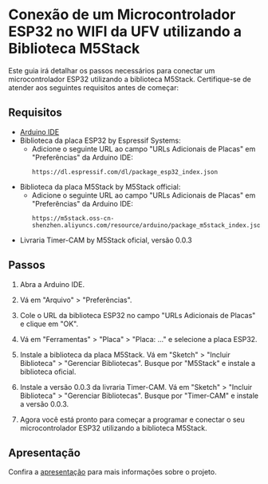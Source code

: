 # Conexão de um Microcontrolador ESP32 no WIFI da UFV utilizando a Biblioteca M5Stack

Este guia irá detalhar os passos necessários para conectar um microcontrolador ESP32 utilizando a biblioteca M5Stack. Certifique-se de atender aos seguintes requisitos antes de começar:

## Requisitos

- [Arduino IDE](https://www.arduino.cc/en/Main/Software)
- Biblioteca da placa ESP32 by Espressif Systems:
  - Adicione o seguinte URL ao campo "URLs Adicionais de Placas" em "Preferências" da Arduino IDE:
    ```
    https://dl.espressif.com/dl/package_esp32_index.json
    ```
- Biblioteca da placa M5Stack by M5Stack official:
  - Adicione o seguinte URL ao campo "URLs Adicionais de Placas" em "Preferências" da Arduino IDE:
    ```
    https://m5stack.oss-cn-shenzhen.aliyuncs.com/resource/arduino/package_m5stack_index.json
    ```
- Livraria Timer-CAM by M5Stack oficial, versão 0.0.3

## Passos

1. Abra a Arduino IDE.

2. Vá em "Arquivo" > "Preferências".

3. Cole o URL da biblioteca ESP32 no campo "URLs Adicionais de Placas" e clique em "OK".

4. Vá em "Ferramentas" > "Placa" > "Placa: ..." e selecione a placa ESP32.

5. Instale a biblioteca da placa M5Stack. Vá em "Sketch" > "Incluir Biblioteca" > "Gerenciar Bibliotecas". Busque por "M5Stack" e instale a biblioteca oficial.

6. Instale a versão 0.0.3 da livraria Timer-CAM. Vá em "Sketch" > "Incluir Biblioteca" > "Gerenciar Bibliotecas". Busque por "Timer-CAM" e instale a versão 0.0.3.

7. Agora você está pronto para começar a programar e conectar o seu microcontrolador ESP32 utilizando a biblioteca M5Stack.

## Apresentação

Confira a [apresentação](https://docs.google.com/presentation/d/1AOPh-jNl6lPxxkh7l_MXqzSfZ6HPtWycHf4Kqs2Z3vM/edit?usp=sharing) para mais informações sobre o projeto.
